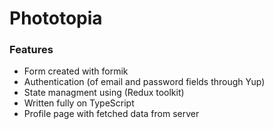 # Phototopia

### Features
- Form created with formik
- Authentication (of email and password fields through Yup)
- State managment using (Redux toolkit)
- Written fully on TypeScript
- Profile page with fetched data from server

